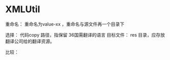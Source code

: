 # XMLUtil 
 
重命名： 重命名为value-xx ，重命名与源文件再一个目录下

选择： 代码copy 路径，指保留 36国需翻译的语言
               目标文件：    res  目录，应存放翻译公司给的翻译资源。

比较：